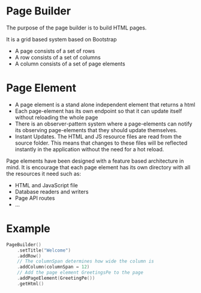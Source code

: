 # Page Builder
The purpose of the page builder is to build HTML pages. 

It is a grid based system based on Bootstrap

- A page consists of a set of rows
- A row consists of a set of columns
- A column consists of a set of page elements

# Page Element
- A page element is a stand alone independent element that returns a html
- Each page-element has its own endpoint so that it can update itself without reloading the whole page
- There is an observer-pattern system where a page-elements can notify its 
observing page-elements that they should update themselves.
- Instant Updates. The HTML and JS resource files are read from the source folder. This means that changes to these files will
  be reflected instantly in the application without the need for a hot reload.

Page elements have been designed with a feature based architecture in mind. 
It is encourage that each page element has its own directory with all the resources it need such as:
- HTML and JavaScript file
- Database readers and writers
- Page API routes
- ...

# Example

```kotlin
PageBuilder()
    .setTitle("Welcome")
    .addRow() 
    // The columnSpan determines how wide the column is
    .addColumn(columnSpan = 12)
    // Add the page element GreetingsPe to the page
    .addPageElement(GreetingPe())
    .getHtml()
```

